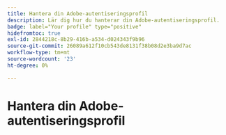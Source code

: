 ```yaml
---
title: Hantera din Adobe-autentiseringsprofil
description: Lär dig hur du hanterar din Adobe-autentiseringsprofil.
badge: label="Your profile" type="positive"
hidefromtoc: true
exl-id: 2844218c-8b29-416b-a534-d024343f9b96
source-git-commit: 26089a612f10cb543de8131f38b08d2e3ba9d7ac
workflow-type: tm+mt
source-wordcount: '23'
ht-degree: 0%

---
```


# Hantera din Adobe-autentiseringsprofil
